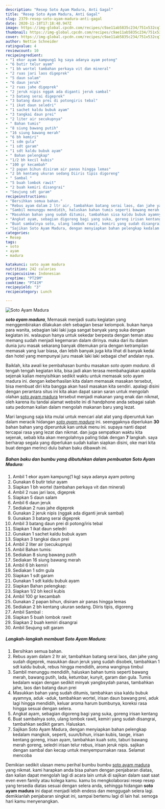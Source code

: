 ```yaml
---
description: "Resep Soto Ayam Madura, Anti Gagal"
title: "Resep Soto Ayam Madura, Anti Gagal"
slug: 2379-resep-soto-ayam-madura-anti-gagal
date: 2020-11-18T17:18:48.947Z
image: https://img-global.cpcdn.com/recipes/c9ae11ab5835c234/751x532cq70/soto-ayam-madura-foto-resep-utama.jpg
thumbnail: https://img-global.cpcdn.com/recipes/c9ae11ab5835c234/751x532cq70/soto-ayam-madura-foto-resep-utama.jpg
cover: https://img-global.cpcdn.com/recipes/c9ae11ab5835c234/751x532cq70/soto-ayam-madura-foto-resep-utama.jpg
author: Nettie Schneider
ratingvalue: 4
reviewcount: 10
recipeingredient:
- "1 ekor ayam kampung1 kg saya adanya ayam potong"
- "6 butir telur ayam"
- "1 bh wortel tambahan perkaya vit dan mineral"
- "2 ruas jari laos digeprek"
- "5 daun salam"
- "6 daun jeruk"
- "2 ruas jahe digeprek"
- "2 jeruk nipis nggak ada diganti jeruk sambal"
- "3 batang serai digeprek"
- "3 batang daun prei di potongiris tebal"
- "1 ikat daun seledri"
- "1 sachet kaldu bubuk ayam"
- "3 tangkai daun prei"
- "2 liter air secukupnya"
- " Bahan tumis"
- "8 siung bawang putih"
- "16 siung bawang merah"
- "6 bh kemiri"
- "1 sdm gula"
- "1 sdt garam"
- "1 sdt kaldu bubuk ayam"
- " Bahan pelengkap"
- "1/2 bh kecil kubis"
- "100 gr kecambah"
- "2 papan bihun disiram air panas hingga lemas"
- "2 bh kentang ukuran sedang Diiris tipis digoreng"
- " Sambal "
- "5 buah lombok rawit"
- "2 buah kemiri disangrai"
- "Seujung sdt garam"
recipeinstructions:
- "Bersihkan semua bahan."
- "Rebus ayam dalam 2 ltr air, tambahkan batang serai laos, dan jahe yang sudah digeprek, masukkan daun jeruk yang sudah disobek, tambahkan 1 sdt kaldu bubuk, rebus hingga mendidih, aroma wanginya timbul"
- "Sambil menunggu mendidih, haluskan bahan tumis seperti bawang merah, bawang putih, lada, ketumbar, kunyit, garam dan gula. Tumis kedalam wajan dengan sedikit minyak yangbsydah panas, tambahkan jahe, laos dan batang daun prei"
- "Masukkan bahan yang sudah ditumis, tambahkan sisa kaldu bubuk ayamnya, aduk -aduk, tambahkan wortel, irisan daun bawang prei, aduk lagi hingga mendidih, keluar aroma harum bumbunya, koreksi rasa hingga sesuai dengan selera."
- "Angkat ayam, sebagian digoreng bagi yang suka, goreng irisan kentang"
- "Buat sambalnya soto, ulang lombok rawit, kemiri yang sudah disangrai, tambahkan sedikit garam. Haluskan."
- "Sajikan Soto Ayam Madura, dengan menyiapkan bahan pelengkap kedalam mangkok, seperti, suun/bihun, irisan kubis, taoge, irisan kentang goreng, irisan ayam, tambahkan kuah soto, taburi bawang merah goreng, seledri irisan telur rebus, irisan jeruk nipis. sajikan dengan sambal dan kecap untuk menyempurnakan rasa. Selamat mencoba"
categories:
- Resep
tags:
- soto
- ayam
- madura

katakunci: soto ayam madura 
nutrition: 242 calories
recipecuisine: Indonesian
preptime: "PT29M"
cooktime: "PT41M"
recipeyield: "3"
recipecategory: Lunch

---
```



![Soto Ayam Madura](https://img-global.cpcdn.com/recipes/c9ae11ab5835c234/751x532cq70/soto-ayam-madura-foto-resep-utama.jpg)

<b><i>soto ayam madura</i></b>, Memasak menjadi suatu kegiatan yang menggembirakan dilakukan oleh sebagian besar kelompok. bukan hanya para wanita, sebagian laki laki juga sangat banyak yang suka dengan kegiatan ini. walaupun hanya untuk sekedar berpesta dengan teman atau memang sudah menjadi kegemaran dalam dirinya. maka dari itu dalam dunia juru masak sekarang banyak ditemukan pria dengan ketrampilan memasak yang luar biasa, dan lebih banyak juga kita lihat di banyak kedai dan hotel yang mempunyai juru masak laki laki sebagai chef andalan nya.

Baiklah, kita awali ke pembahasan bumbu masakan <i>soto ayam madura</i>. di tengah tengah kegiatan kita, bisa jadi akan terasa membahagiakan apabila sejenak kalian menyisihkan sedikit waktu untuk memasak soto ayam madura ini. dengan keberhasilan kita dalam memasak masakan tersebut, bisa membuat diri kita bangga akan hasil masakan kita sendiri. apalagi disini dengan perantara situs ini kita akan dapat saran saran untuk mengolah olahan <u>soto ayam madura</u> tersebut menjadi makanan yang enak dan nikmat, oleh karena itu tandai alamat website ini di handphone anda sebagai salah satu pedoman kalian dalam mengolah makanan baru yang lezat.




Mari langsung saja kita mulai untuk mencari alat alat yang diperuntuk kan dalam meracik hidangan <u><i>soto ayam madura</i></u> ini. seenggaknya diperlukan <b>30</b> bahan bahan yang diperuntuk kan untuk menu ini. supaya nanti dapat tercapai rasa yang lezat dan nikmat. dan juga sempatkan waktu kita sejenak, sebab kita akan mengolahnya paling tidak dengan <b>7</b> langkah. saya berharap segala yang diperlukan sudah kalian siapkan disini, oke mari kita buat dengan merinci dulu bahan baku dibawah ini.

<!--inarticleads1-->

##### Bahan baku dan bumbu yang dibutuhkan dalam pembuatan Soto Ayam Madura:

1. Ambil 1 ekor ayam kampung(1 kg) saya adanya ayam potong
1. Gunakan 6 butir telur ayam
1. Siapkan 1 bh wortel (tambahan perkaya vit dan mineral)
1. Ambil 2 ruas jari laos, digeprek
1. Siapkan 5 daun salam
1. Ambil 6 daun jeruk
1. Sediakan 2 ruas jahe digeprek
1. Gunakan 2 jeruk nipis (nggak ada diganti jeruk sambal)
1. Gunakan 3 batang serai digeprek
1. Ambil 3 batang daun prei di potong/iris tebal
1. Siapkan 1 ikat daun seledri
1. Gunakan 1 sachet kaldu bubuk ayam
1. Siapkan 3 tangkai daun prei
1. Ambil 2 liter air (secukupnya)
1. Ambil  Bahan tumis:
1. Sediakan 8 siung bawang putih
1. Sediakan 16 siung bawang merah
1. Ambil 6 bh kemiri
1. Sediakan 1 sdm gula
1. Siapkan 1 sdt garam
1. Gunakan 1 sdt kaldu bubuk ayam
1. Siapkan  Bahan pelengkap:
1. Siapkan 1/2 bh kecil kubis
1. Ambil 100 gr kecambah
1. Gunakan 2 papan bihun, disiram air panas hingga lemas
1. Sediakan 2 bh kentang ukuran sedang. Diiris tipis, digoreng
1. Ambil  Sambal :
1. Siapkan 5 buah lombok rawit
1. Siapkan 2 buah kemiri disangrai
1. Ambil Seujung sdt garam




<!--inarticleads2-->

##### Langkah-langkah membuat Soto Ayam Madura:

1. Bersihkan semua bahan.
1. Rebus ayam dalam 2 ltr air, tambahkan batang serai laos, dan jahe yang sudah digeprek, masukkan daun jeruk yang sudah disobek, tambahkan 1 sdt kaldu bubuk, rebus hingga mendidih, aroma wanginya timbul
1. Sambil menunggu mendidih, haluskan bahan tumis seperti bawang merah, bawang putih, lada, ketumbar, kunyit, garam dan gula. Tumis kedalam wajan dengan sedikit minyak yangbsydah panas, tambahkan jahe, laos dan batang daun prei
1. Masukkan bahan yang sudah ditumis, tambahkan sisa kaldu bubuk ayamnya, aduk -aduk, tambahkan wortel, irisan daun bawang prei, aduk lagi hingga mendidih, keluar aroma harum bumbunya, koreksi rasa hingga sesuai dengan selera.
1. Angkat ayam, sebagian digoreng bagi yang suka, goreng irisan kentang
1. Buat sambalnya soto, ulang lombok rawit, kemiri yang sudah disangrai, tambahkan sedikit garam. Haluskan.
1. Sajikan Soto Ayam Madura, dengan menyiapkan bahan pelengkap kedalam mangkok, seperti, suun/bihun, irisan kubis, taoge, irisan kentang goreng, irisan ayam, tambahkan kuah soto, taburi bawang merah goreng, seledri irisan telur rebus, irisan jeruk nipis. sajikan dengan sambal dan kecap untuk menyempurnakan rasa. Selamat mencoba




Demikian sedikit ulasan menu perihal bumbu bumbu <u>soto ayam madura</u> yang nikmat. kami harapkan anda bisa paham dengan penjabaran diatas, dan kalian dapat mengolah lagi di acara lain untuk di sajikan dalam saat saat even even family atau kolega kamu. kamu bs mengkolaborasi resep resep yang tersedia diatas sesuai dengan selera anda, sehingga hidangan <b>soto ayam madura</b> ini dapat menjadi lebih endess dan menggugah selera lagi. demikianlah penjabaran singkat ini, sampai bertemu lagi di lain hal. semoga hari kamu menyenangkan.
